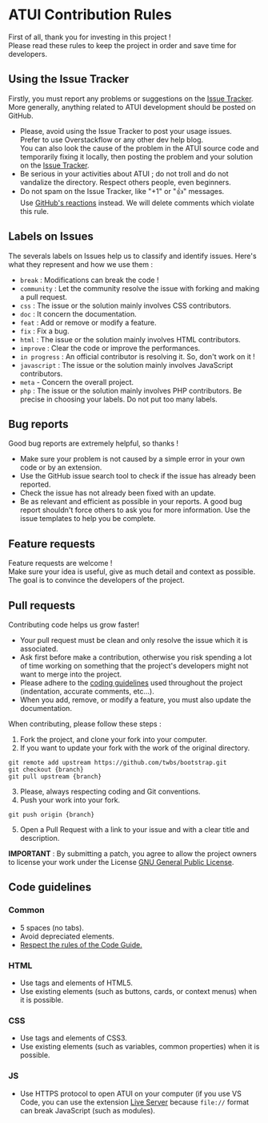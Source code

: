 # ATUI Contribution Rules
First of all, thank you for investing in this project !  
Please read these rules to keep the project in order and save time for developers.

## Using the Issue Tracker
Firstly, you must report any problems or suggestions on the [Issue Tracker](https://github.com/alcapitan/atui/issues).  
More generally, anything related to ATUI development should be posted on GitHub.  
  
- Please, avoid using the Issue Tracker to post your usage issues.  
Prefer to use Overstackflow or any other dev help blog.  
You can also look the cause of the problem in the ATUI source code and temporarily fixing it locally, then posting the problem and your solution on the [Issue Tracker](https://github.com/alcapitan/atui/issues).
- Be serious in your activities about ATUI ; do not troll and do not vandalize the directory. Respect others people, even beginners.
- Do not spam on the Issue Tracker, like "+1" or ":thumbsup:" messages.  
Use [GitHub's reactions](https://blog.github.com/2016-03-10-add-reactions-to-pull-requests-issues-and-comments/) instead. We will delete comments which violate this rule.

## Labels on Issues
The severals labels on Issues help us to classify and identify issues. Here's what they represent and how we use them :
- `break` : Modifications can break the code !
- `community` : Let the community resolve the issue with forking and making a pull request.
- `css` : The issue or the solution mainly involves CSS contributors.
- `doc` : It concern the documentation.
- `feat` : Add or remove or modify a feature.
- `fix` : Fix a bug.
- `html` : The issue or the solution mainly involves HTML contributors.
- `improve` : Clear the code or improve the performances.
- `in progress` : An official contributor is resolving it. So, don't work on it !
- `javascript` : The issue or the solution mainly involves JavaScript contributors.
- `meta` - Concern the overall project.
- `php` : The issue or the solution mainly involves PHP contributors.
Be precise in choosing your labels. Do not put too many labels.

## Bug reports
Good bug reports are extremely helpful, so thanks !  
- Make sure your problem is not caused by a simple error in your own code or by an extension.
- Use the GitHub issue search tool to check if the issue has already been reported.
- Check the issue has not already been fixed with an update. 
- Be as relevant and efficient as possible in your reports. A good bug report shouldn't force others to ask you for more information. Use the issue templates to help you be complete.

## Feature requests
Feature requests are welcome !  
Make sure your idea is useful, give as much detail and context as possible.  
The goal is to convince the developers of the project.  

## Pull requests
Contributing code helps us grow faster!  
- Your pull request must be clean and only resolve the issue which it is associated.
- Ask first before make a contribution, otherwise you risk spending a lot of time working on something that the project's developers might not want to merge into the project.
- Please adhere to the [coding guidelines](#code-guidelines) used throughout the project (indentation, accurate comments, etc...).
- When you add, remove, or modify a feature, you must also update the documentation.
  
When contributing, please follow these steps :
1. Fork the project, and clone your fork into your computer.
2. If you want to update your fork with the work of the original directory.
```
git remote add upstream https://github.com/twbs/bootstrap.git
git checkout {branch}
git pull upstream {branch}
```
3. Please, always respecting coding and Git conventions.
4. Push your work into your fork.
```
git push origin {branch}
```
5. Open a Pull Request with a link to your issue and with a clear title and description.

**IMPORTANT** : By submitting a patch, you agree to allow the project owners to license your work under the License [GNU General Public License](https://github.com/alcapitan/atui/blob/beta/LICENSE.md).

## Code guidelines
### Common
- 5 spaces (no tabs).
- Avoid depreciated elements.
- [Respect the rules of the Code Guide. ](https://codeguide.co/)
### HTML
- Use tags and elements of HTML5.
- Use existing elements (such as buttons, cards, or context menus) when it is possible.
### CSS
- Use tags and elements of CSS3.
- Use existing elements (such as variables, common properties) when it is possible.
### JS
- Use HTTPS protocol to open ATUI on your computer (if you use VS Code, you can use the extension [Live Server](https://marketplace.visualstudio.com/items?itemName=ritwickdey.LiveServer) because `file://` format can break JavaScript (such as modules).
